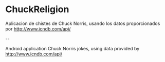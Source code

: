 # ChuckReligion

Aplicacion de chistes de Chuck Norris, usando los datos proporcionados por http://www.icndb.com/api/

--

Android application Chuck Norris jokes, using data provided by http://www.icndb.com/api/
